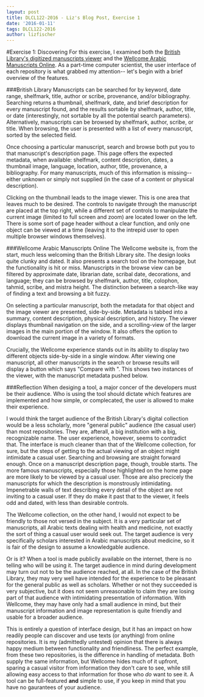 ```yaml
---
layout: post
title: DLCL122-2016 - Liz's Blog Post, Exercise 1
date: '2016-01-11'
tags: DLCL122-2016
author: lizfischer
---
```


#Exercise 1: Discovering
For this exercise, I examined both the [British Library's digitized manuscripts viewer](http://www.bl.uk/manuscripts/Default.aspx) and the [Wellcome Arabic Manuscripts Online](http://wamcp.bibalex.org/). As a part-time computer scientist, the user interface of each repository is what grabbed my attention-- let's begin with a brief overview of the features.

###British Library
Manuscripts can be searched for by keyword, date range, shelfmark, title, author or scribe, provenance, and/or bibliography. Searching returns a thumbnail, shelfmark, date, and brief description for every manuscript found, and the results sortable by shelfmark, author, title, or date (interestingly, not sortable by all the potential search parameters). Alternatively, manuscripts can be browsed by shelfmark, author, scribe, or title. When browsing, the user is presented with a list of every manuscript, sorted by the selected field.

Once choosing a particular manuscript, search and browse both put you to that manuscript's description page. This page offers the expected metadata, when available: shelfmark, content description, dates, a thumbnail image, language, location, author, title, provenance, a bibliography. For many manuscripts, much of this information is missing-- either unknown or simply not supplied (in the case of a content or physical description).

Clicking on the thumbnail leads to the image viewer. This is one area that leaves much to be desired. The controls to navigate through the manuscript are placed at the top right, while a different set of controls to manipulate the current image (limited to full screen and zoom) are located lower on the left. There is some sort of page header without a clear function, and only one object can be viewed at a time (leaving it to the intrepid user to open multiple browser windows themselves).

###Wellcome Arabic Manuscripts Online
The Wellcome website is, from the start, much less welcoming than the British Library site. The design looks quite clunky and dated. It also presents a search tool on the homepage, but the functionality is hit or miss. Manuscripts in the browse view can be filtered by approximate date, librarian date, scribal date, decorations, and language; they can be browsed by shelfmark, author, title, colophon, tahmid, scribe, and mistra height. The distinction between a search-like way of finding a text and browsing a bit fuzzy.

On selecting a particular manuscript, both the metadata for that object and the image viewer are presented, side-by-side. Metadata is tabbed into a summary, content description, physical description, and history. The viewer displays thumbnail navigation on the side, and a scrolling-view of the larger images in the main portion of the window. It also offers the option to download the current image in a variety of formats.

Crucially, the Wellcome experience stands out in its ability to display two different objects side-by-side in a single window. After viewing one manuscript, all other manuscripts in the search or browse results will display a button which says "Compare with <first manuscript>". This shows two instances of the viewer, with the manuscript metadata pushed below.

###Reflection
When desiging a tool, a  major concer of the developers must be their audience. Who is using the tool should dictate which features are implemented and how simple, or complecated, the user is allowed to make their experience. 

I would think the target audience of the British Library's digital collection would be a less scholarly, more "general public" audience (the casual user) than most repositories. They are, afterall, a big institution with a big, recognizable name. The user experience, however, seems to contradict that. The interface is much cleaner than that of the Wellcome collection, for sure, but the steps of getting to the actual viewing of an object might intimidate a casual user. Searching and browsing are straight forward enough. Once on a manuscript description page, though, trouble starts. The more famous manuscripts, especially those highlighted on the home page are more likely to be viewed by a casual user. Those are also precicely the manuscripts for which the description is monstrously intimidating. Impenetrable walls of text describing every detail of the object are not inviting to a casual user. If they do make it past that to the viewer, it feels odd and dated, with less than desirable controls.

The Wellcome collection, on the other hand, I would not expect to be friendly to those not versed in the subject. It is a very particular set of manuscripts, all Arabic texts dealing with health and medicine, not exactly the sort of thing a casual user would seek out. The target audience is very specifically scholars interested in Arabic manuscripts about medicine, so it is fair of the design to assume a knowledgable audience. 

Or is it? When a tool is made publiclly available on the internet, there is no telling who will be using it. The target audience in mind during development may turn out not to be the audience reached, at all. In the case of the British Library, they may very well have intended for the experience to be pleasant for the general public as well as scholars. Whether or not they succeeded is very subjective, but it does not seem unreasonable to claim they are losing part of that audience with intimidating presentation of information. With Wellcome, they may have only had a small audience in mind, but their manuscript information and image representation is quite friendly and usable for a broader audience. 

This is entirely a question of interface design, but it has an impact on how readily people can discover and use texts (or anything) from online repositories. It is my (admittedly untested) opinion that there is always happy medium between functionality and friendliness. The perfect example, from these two repositories, is the difference in handling of metadata. Both supply the same information, but Wellcome hides much of it upfront, sparing a casual visitor from information they don't care to see, while still allowing easy access to that information for those who *do* want to see it. A tool can be full-featured **and** simple to use, if you keep in mind that you have no gaurantees of your audience.
